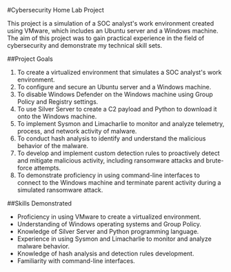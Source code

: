 #Cybersecurity Home Lab Project

This project is a simulation of a SOC analyst's work environment created using VMware, which includes an Ubuntu server and a Windows machine. The aim of this project was to gain practical experience in the field of cybersecurity and demonstrate my technical skill sets.

##Project Goals

1. To create a virtualized environment that simulates a SOC analyst's work environment.
2. To configure and secure an Ubuntu server and a Windows machine.
3. To disable Windows Defender on the Windows machine using Group Policy and Registry settings.
4. To use Silver Server to create a C2 payload and Python to download it onto the Windows machine.
5. To implement Sysmon and Limacharlie to monitor and analyze telemetry, process, and network activity of malware.
6. To conduct hash analysis to identify and understand the malicious behavior of the malware.
7. To develop and implement custom detection rules to proactively detect and mitigate malicious activity, including       ransomware attacks and brute-force attempts.
8. To demonstrate proficiency in using command-line interfaces to connect to the Windows machine and terminate parent activity during a simulated ransomware attack.

##Skills Demonstrated

* Proficiency in using VMware to create a virtualized environment.
* Understanding of Windows operating systems and Group Policy.
* Knowledge of Silver Server and Python programming language.
* Experience in using Sysmon and Limacharlie to monitor and analyze malware behavior.
* Knowledge of hash analysis and detection rules development.
* Familiarity with command-line interfaces.
